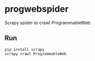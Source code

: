 # progwebspider
Scrapy spider to crawl ProgrammableWeb

Run
---
```
pip install scrapy
scrapy crawl ProgrammableWeb
```
